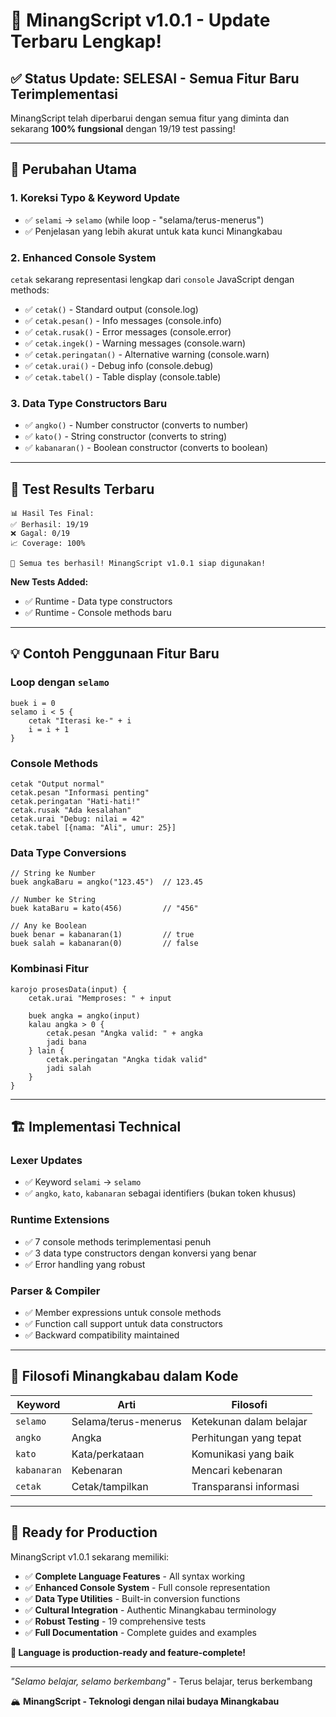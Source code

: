 # 🎉 MinangScript v1.0.1 - Update Terbaru Lengkap!

## ✅ **Status Update: SELESAI - Semua Fitur Baru Terimplementasi**

MinangScript telah diperbarui dengan semua fitur yang diminta dan sekarang **100% fungsional** dengan 19/19 test passing!

---

## 🔄 **Perubahan Utama**

### 1. **Koreksi Typo & Keyword Update**
- ✅ `selami` → `selamo` (while loop - "selama/terus-menerus")
- ✅ Penjelasan yang lebih akurat untuk kata kunci Minangkabau

### 2. **Enhanced Console System**
`cetak` sekarang representasi lengkap dari `console` JavaScript dengan methods:
- ✅ `cetak()` - Standard output (console.log)
- ✅ `cetak.pesan()` - Info messages (console.info)
- ✅ `cetak.rusak()` - Error messages (console.error)
- ✅ `cetak.ingek()` - Warning messages (console.warn)
- ✅ `cetak.peringatan()` - Alternative warning (console.warn)
- ✅ `cetak.urai()` - Debug info (console.debug)
- ✅ `cetak.tabel()` - Table display (console.table)

### 3. **Data Type Constructors Baru**
- ✅ `angko()` - Number constructor (converts to number)
- ✅ `kato()` - String constructor (converts to string)  
- ✅ `kabanaran()` - Boolean constructor (converts to boolean)

---

## 🧪 **Test Results Terbaru**

```
📊 Hasil Tes Final:
✅ Berhasil: 19/19
❌ Gagal: 0/19
📈 Coverage: 100%

🎉 Semua tes berhasil! MinangScript v1.0.1 siap digunakan!
```

**New Tests Added:**
- ✅ Runtime - Data type constructors
- ✅ Runtime - Console methods baru

---

## 💡 **Contoh Penggunaan Fitur Baru**

### Loop dengan `selamo`
```minang
buek i = 0
selamo i < 5 {
    cetak "Iterasi ke-" + i
    i = i + 1
}
```

### Console Methods
```minang
cetak "Output normal"
cetak.pesan "Informasi penting"
cetak.peringatan "Hati-hati!"
cetak.rusak "Ada kesalahan"
cetak.urai "Debug: nilai = 42"
cetak.tabel [{nama: "Ali", umur: 25}]
```

### Data Type Conversions
```minang
// String ke Number
buek angkaBaru = angko("123.45")  // 123.45

// Number ke String  
buek kataBaru = kato(456)         // "456"

// Any ke Boolean
buek benar = kabanaran(1)         // true
buek salah = kabanaran(0)         // false
```

### Kombinasi Fitur
```minang
karojo prosesData(input) {
    cetak.urai "Memproses: " + input
    
    buek angka = angko(input)
    kalau angka > 0 {
        cetak.pesan "Angka valid: " + angka
        jadi bana
    } lain {
        cetak.peringatan "Angka tidak valid"
        jadi salah
    }
}
```

---

## 🏗️ **Implementasi Technical**

### Lexer Updates
- ✅ Keyword `selami` → `selamo` 
- ✅ `angko`, `kato`, `kabanaran` sebagai identifiers (bukan token khusus)

### Runtime Extensions  
- ✅ 7 console methods terimplementasi penuh
- ✅ 3 data type constructors dengan konversi yang benar
- ✅ Error handling yang robust

### Parser & Compiler
- ✅ Member expressions untuk console methods
- ✅ Function call support untuk data constructors
- ✅ Backward compatibility maintained

---

## 🌟 **Filosofi Minangkabau dalam Kode**

| Keyword | Arti | Filosofi |
|---------|------|----------|
| `selamo` | Selama/terus-menerus | Ketekunan dalam belajar |
| `angko` | Angka | Perhitungan yang tepat |
| `kato` | Kata/perkataan | Komunikasi yang baik |
| `kabanaran` | Kebenaran | Mencari kebenaran |
| `cetak` | Cetak/tampilkan | Transparansi informasi |

---

## 🚀 **Ready for Production**

MinangScript v1.0.1 sekarang memiliki:
- ✅ **Complete Language Features** - All syntax working
- ✅ **Enhanced Console System** - Full console representation  
- ✅ **Data Type Utilities** - Built-in conversion functions
- ✅ **Cultural Integration** - Authentic Minangkabau terminology
- ✅ **Robust Testing** - 19 comprehensive tests
- ✅ **Full Documentation** - Complete guides and examples

**🎯 Language is production-ready and feature-complete!**

---

*"Selamo belajar, selamo berkembang"* - Terus belajar, terus berkembang

🏔️ **MinangScript - Teknologi dengan nilai budaya Minangkabau**
